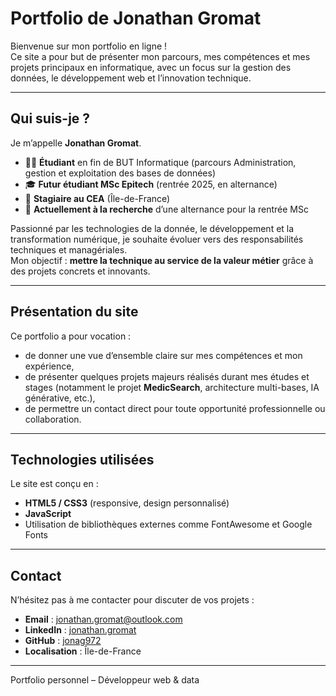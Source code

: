 # Portfolio de Jonathan Gromat

Bienvenue sur mon portfolio en ligne !  
Ce site a pour but de présenter mon parcours, mes compétences et mes projets principaux en informatique, avec un focus sur la gestion des données, le développement web et l’innovation technique.

---

## Qui suis-je ?

Je m’appelle **Jonathan Gromat**.  
- 👨‍🎓 **Étudiant** en fin de BUT Informatique (parcours Administration, gestion et exploitation des bases de données)  
- 🎓 **Futur étudiant MSc Epitech** (rentrée 2025, en alternance)  
- 💼 **Stagiaire au CEA** (Île-de-France)  
- 🔎 **Actuellement à la recherche** d’une alternance pour la rentrée MSc

Passionné par les technologies de la donnée, le développement et la transformation numérique, je souhaite évoluer vers des responsabilités techniques et managériales.  
Mon objectif : **mettre la technique au service de la valeur métier** grâce à des projets concrets et innovants.

---

## Présentation du site

Ce portfolio a pour vocation :  
- de donner une vue d’ensemble claire sur mes compétences et mon expérience,
- de présenter quelques projets majeurs réalisés durant mes études et stages (notamment le projet **MedicSearch**, architecture multi-bases, IA générative, etc.),
- de permettre un contact direct pour toute opportunité professionnelle ou collaboration.

---

## Technologies utilisées

Le site est conçu en :
- **HTML5 / CSS3** (responsive, design personnalisé)
- **JavaScript**
- Utilisation de bibliothèques externes comme FontAwesome et Google Fonts

---

## Contact

N’hésitez pas à me contacter pour discuter de vos projets :

- **Email** : [jonathan.gromat@outlook.com](mailto:jonathan.gromat@outlook.com)
- **LinkedIn** : [jonathan.gromat](https://www.linkedin.com/in/jonathan-gromat/)
- **GitHub** : [jonag972](https://github.com/jonag972)
- **Localisation** : Île-de-France

---

Portfolio personnel – Développeur web & data  
